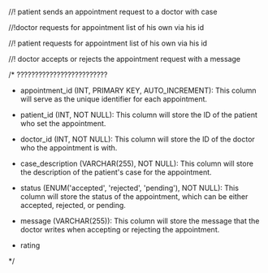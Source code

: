 //! patient sends an appointment request to a doctor with case

//!doctor requests for appointment list of his own via his id

//! patient requests for appointment list of his own via his id

//! doctor accepts or rejects the appointment request with a message

/*
?????????????????????????
- appointment_id (INT, PRIMARY KEY, AUTO_INCREMENT): This column will serve as the unique identifier for each appointment.
- patient_id (INT, NOT NULL): This column will store the ID of the patient who set the appointment.
- doctor_id (INT, NOT NULL): This column will store the ID of the doctor who the appointment is with.
- case_description (VARCHAR(255), NOT NULL): This column will store the description of the patient's case for the appointment.
- status (ENUM('accepted', 'rejected', 'pending'), NOT NULL): This column will store the status of the appointment, which can be either accepted, rejected, or pending.
- message (VARCHAR(255)): This column will store the message that the doctor writes when accepting or rejecting the appointment.

- rating


*/
